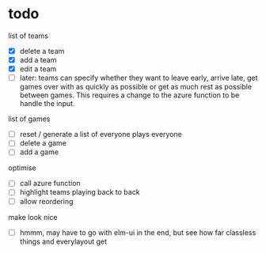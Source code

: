 # todo

list of teams
- [x] delete a team
- [x] add a team
- [x] edit a team
- [ ] later: teams can specify whether they want to leave early, arrive late, get games over with as quickly as possible or get as much rest as possible between games. This requires a change to the azure function to be handle the input.

list of games
- [ ] reset / generate a list of everyone plays everyone
- [ ] delete a game
- [ ] add a game

optimise
- [ ] call azure function
- [ ] highlight teams playing back to back
- [ ] allow reordering

make look nice
- [ ] hmmm, may have to go with elm-ui in the end, but see how far classless things and everylayout get
